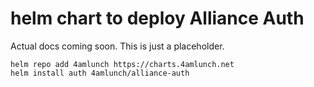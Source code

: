 # helm chart to deploy Alliance Auth

Actual docs coming soon. This is just a placeholder.

```
helm repo add 4amlunch https://charts.4amlunch.net
helm install auth 4amlunch/alliance-auth
```
